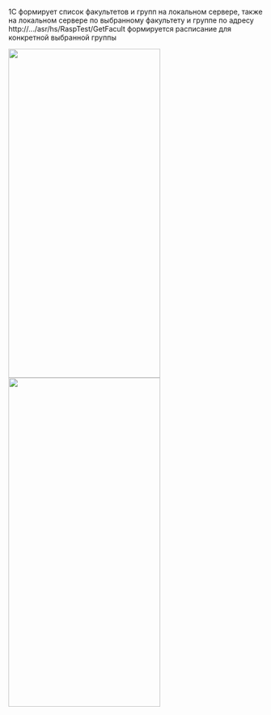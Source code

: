 1С формирует список факультетов и групп на локальном сервере, также на локальном сервере по выбранному факультету и группе
по адресу http://.../asr/hs/RaspTest/GetFacult формируется расписание для конкретной выбранной группы


<!---https://snack.expo.dev/@viner/array-rasp-navigation-external-->
<p float="left">
	<img src="https://i.postimg.cc/XNH28Nty/array-rasp-navigation.png" width="300" height="650">
	<img src="https://i.postimg.cc/mrVZD6gM/array-rasp-navigation2.png" width="300" height="650">
</p>
